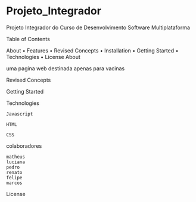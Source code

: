 # Projeto_Integrador
Projeto Integrador do Curso de Desenvolvimento Software Multiplataforma


Table of Contents

About • Features • Revised Concepts • Installation • Getting Started • Technologies • License
About

uma pagina web destinada apenas para vacinas 


Revised Concepts



Getting Started


Technologies

    Javascript
    
    HTML
    
    CSS

colaboradores

    matheus
    luciana
    pedro
    renato 
    felipe
    marcos

License
